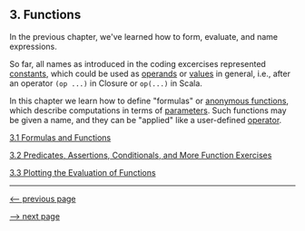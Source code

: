 ## 3. Functions

In the previous chapter, we've learned how to form, evaluate, and name expressions.

So far, all names as introduced in the coding excercises represented [constants](https://en.wikipedia.org/wiki/Constant_(computer_programming)), which could be used as [operands](https://en.wikipedia.org/wiki/Operand) or [values](https://en.wikipedia.org/wiki/Value_(computer_science)) in general, i.e., after an operator `(op ...)` in Closure or `op(...)` in Scala.

In this chapter we learn how to define "formulas" or [anonymous functions](https://en.wikipedia.org/wiki/Anonymous_function), which describe computations in terms of [parameters](https://en.wikipedia.org/wiki/Parameter_(computer_programming)).  Such functions may be given a name, and they can be "applied" like a user-defined [operator](https://en.wikipedia.org/wiki/Operator_(computer_programming)).
 
[3.1 Formulas and Functions](ch3_1_formulas_and_functions.md)

[3.2 Predicates, Assertions, Conditionals, and More Function Exercises](ch3_2_more_function_exercises.md)

[3.3 Plotting the Evaluation of Functions](ch3_3_plotting_the_evaluation_of_functions.md)

------------------

[<-- previous page](ch2_expressions.md)

[--> next page](ch3_1_formulas_and_functions.md)
